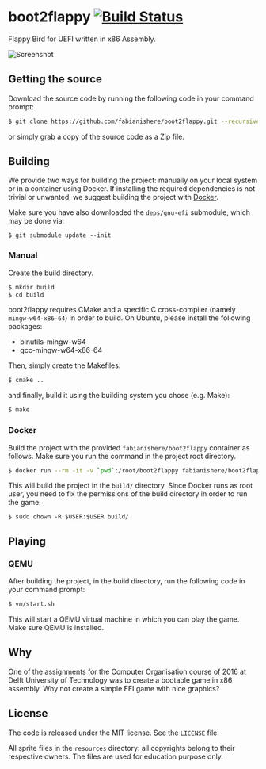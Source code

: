 boot2flappy
[![Build Status](https://travis-ci.org/fabianishere/boot2flappy.svg?branch=master)](https://travis-ci.org/fabianishere/boot2flappy)
===========
Flappy Bird for UEFI written in x86 Assembly.

![Screenshot](resources/screenshot.png)

## Getting the source
Download the source code by running the following code in your command prompt:
```sh
$ git clone https://github.com/fabianishere/boot2flappy.git --recursive
```
or simply [grab](https://github.com/fabianishere/boot2flappy/archive/master.zip) 
a copy of the source code as a Zip file.

## Building
We provide two ways for building the project: manually on your local system or
in a container using Docker. If installing the required dependencies is not
trivial or unwanted, we suggest building the project with [Docker](#docker).

Make sure you have also downloaded the `deps/gnu-efi` submodule, which may be
done via:
```shell
$ git submodule update --init
```

### Manual
Create the build directory.
```sh
$ mkdir build
$ cd build
```
boot2flappy requires CMake and a specific C cross-compiler (namely `mingw-w64-x86-64`) in order to build.
On Ubuntu, please install the following packages:

- binutils-mingw-w64 
- gcc-mingw-w64-x86-64

Then, simply create the Makefiles:
```sh
$ cmake ..
```
and finally, build it using the building system you chose (e.g. Make):
```sh
$ make
```

### Docker
Build the project with the provided `fabianishere/boot2flappy` container as
follows. Make sure you run the command in the project root directory.

```sh
$ docker run --rm -it -v `pwd`:/root/boot2flappy fabianishere/boot2flappy
```

This will build the project in the `build/` directory. Since Docker runs as 
root user, you need to fix the permissions of the build directory in order
to run the game:

```shell
$ sudo chown -R $USER:$USER build/
```

## Playing

### QEMU
After building the project, in the build directory, run the following code in 
your command prompt:
```sh
$ vm/start.sh
```
This will start a QEMU virtual machine in which you can play the game. Make
sure QEMU is installed.

## Why
One of the assignments for the Computer Organisation course of 2016 at Delft University of Technology
was to create a bootable game in x86 assembly. Why not create a simple EFI game
with nice graphics?

## License
The code is released under the MIT license. See the `LICENSE` file.

All sprite files in the `resources` directory: all copyrights belong to their 
respective owners. The files are used for education purpose only.
